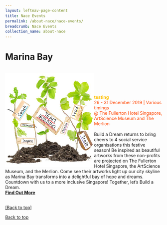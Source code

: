 ```yaml
---
layout: leftnav-page-content
title: Nace Events
permalink: /about-nace/nace-events/
breadcrumb: Nace Events
collection_name: about-nace
---
```




<a name="top"></a>
# Marina Bay
<br> 
     <a href="/test/faq/"> <img src="/images/team.jpg" align="left" alt="team" style="width:285px;height:300px;"></a>
<br>
<br>
<br>
<br>
      <font color="orangered" style="color:#FFC000"><b>testing</b></font>
      <font color="orangered"><br>26 - 31 December 2019 | Various timings</font>
      <font color="orangered"><br> @ The Fullerton Hotel Singapore, ArtScience Museum and The Merlion </font>
      <br>
      <br>Build a Dream returns to bring cheers to 4 social service organisations this festive season! Be inspired as beautiful artworks from these non-profits are projected on The Fullerton Hotel Singapore, the ArtScience Museum, and the Merlion. Come see their artworks light up our city skyline as Marina Bay transforms into a delightful bay of hope and dreams.
Countdown with us to a more inclusive Singapore! Together, let’s Build a Dream.
      <font color="orangered"><b><br><a href="/test/faq/">Find Out More</a></b></font>
      <br>
      <br>





<a href="#top">[Back to top]</a>


[Back to top](#top)

